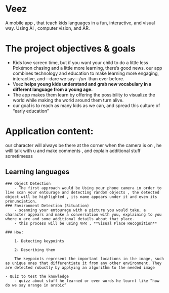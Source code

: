 # Veez
A mobile app , that teach kids languages in a fun, interactive, and visual way. Using AI , computer vision, and AR.


# The project objectives & goals

- Kids love screen time, but if you want your child to do a little less Pokémon chasing and a little more learning, there’s good news. our app combines technology and education to make learning more engaging, interactive, and—dare we say—*fun*
 than ever before.
- Veez **helps young kids understand and grab new vocabulary in a different language from a young age.**
- The app makes them learn by offering the possibility to visualize the world while making the world around them turn alive.
- our goal is to reach as many kids as we can, and spread this culture of “early education”


# Application content:

our character will always be there at the corner when the camera is on , he willl talk with u and make comments , and explain additional stuff sometimesss

## Learning languages
    ### Object Detection
        - The first approach would be Using your phone camera in order to live scan your entourage and detecting random objects , the detected object will be highlighted , its name appears under it and even its pronunciation.
    ### Environment Detection (Situation)
        - scanning your entourage with a picture you would take, a character appears and make a conversation with you, explaining to you where u are and some additional details about that place.
        - this process will be using VPR , **Visual Place Recognition**
        
    ### How:
        
        1- Detecting keypoints
        
        2- Describing them 
        
        The keypoints represent the important locations in the image, such as unique ones that differentiate it from any other environment. They are detected robustly by applying an algorithm to the needed image 
        
    - Quiz to test the knowledge
        - quizz about stuff he learned or even words he learnt like “how do we say orange in arabic”
